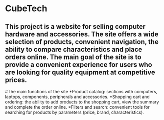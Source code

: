 # СubeTech
## This project is a website for selling computer hardware and accessories. The site offers a wide selection of products, convenient navigation, the ability to compare characteristics and place orders online. The main goal of the site is to provide a convenient experience for users who are looking for quality equipment at competitive prices.
#The main functions of the site
*Product catalog: sections with computers, laptops, components, peripherals and accessories.
*Shopping cart and ordering: the ability to add products to the shopping cart, view the summary and complete the order online.
*Filters and search: convenient tools for searching for products by parameters (price, brand, characteristics).

